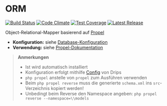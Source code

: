 # ORM

[![Build Status](https://travis-ci.org/Prowect/ORM.svg)](https://travis-ci.org/Prowect/ORM)
[![Code Climate](https://codeclimate.com/github/Prowect/ORM/badges/gpa.svg)](https://codeclimate.com/github/Prowect/ORM)
[![Test Coverage](https://codeclimate.com/github/Prowect/ORM/badges/coverage.svg)](https://codeclimate.com/github/Prowect/ORM/coverage)
[![Latest Release](https://img.shields.io/packagist/v/drips/ORM.svg)](https://packagist.org/packages/drips/orm)

Object-Relational-Mapper basierend auf [Propel](http://propelorm.org)

 - **Konfiguration:** siehe [Database-Konfiguration](https://github.com/Prowect/Database#konfiguration)
 - **Verwendung:** siehe [Propel-Dokumentation](http://propelorm.org/documentation/)
 
> **Anmerkungen**
>
> - Ist wird automatisch installiert
> - Konfiguration erfolgt mithilfe [Config](https://github.com/Prowect/Config) von Drips
> - `php propel` anstelle von `propel` zum Ausführen verwenden
> - Beim `php propel reverse` muss die generierte `schema.xml` ins `src`-Verzeichnis kopiert werden!
> - Unbedingt beim Reverse den Namespace angeben: `php propel reverse --namespace=\\models`